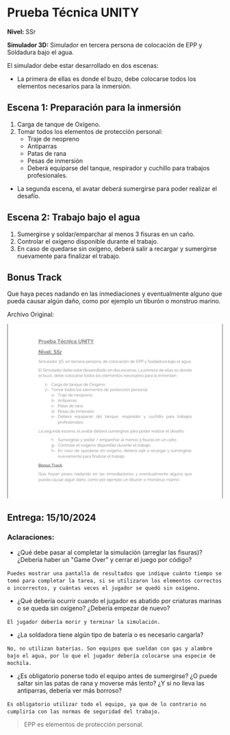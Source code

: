 ﻿# Prueba Técnica UNITY

**Nivel:** SSr

**Simulador 3D:** Simulador en tercera persona de colocación de EPP y Soldadura bajo el agua.

El simulador debe estar desarrollado en dos escenas:

- La primera de ellas es donde el buzo, debe colocarse todos los elementos necesarios para la inmersión.

## Escena 1: Preparación para la inmersión

1. Carga de tanque de Oxígeno.
2. Tomar todos los elementos de protección personal:
   - Traje de neopreno
   - Antiparras
   - Patas de rana
   - Pesas de inmersión
   - Deberá equiparse del tanque, respirador y cuchillo para trabajos profesionales.

- La segunda escena, el avatar deberá sumergirse para poder realizar el desafío.

## Escena 2: Trabajo bajo el agua

1. Sumergirse y soldar/emparchar al menos 3 fisuras en un caño.
2. Controlar el oxígeno disponible durante el trabajo.
3. En caso de quedarse sin oxígeno, deberá salir a recargar y sumergirse nuevamente para finalizar el trabajo.

## Bonus Track

Que haya peces nadando en las inmediaciones y eventualmente alguno que pueda causar algún daño, como por ejemplo un tiburón o monstruo marino.

Archivo Original:

![Prueba_de_Desarrollo_Unity](Prueba_de_Desarrollo_Unity.jpg)

## Entrega: 15/10/2024

### Aclaraciones:

- ¿Qué debe pasar al completar la simulación (arreglar las fisuras)? ¿Debería haber un "Game Over" y cerrar el juego por código?

`Puedes mostrar una pantalla de resultados que indique cuánto tiempo se tomó para completar la tarea, si se utilizaron los elementos correctos o incorrectos, y cuántas veces el jugador se quedó sin oxígeno.`

- ¿Qué debería ocurrir cuando el jugador es abatido por criaturas marinas o se queda sin oxígeno? ¿Debería empezar de nuevo?

`El jugador debería morir y terminar la simulación.`

- ¿La soldadora tiene algún tipo de batería o es necesario cargarla?

`No, no utilizan baterías. Son equipos que sueldan con gas y alambre bajo el agua, por lo que el jugador debería colocarse una especie de mochila.`

- ¿Es obligatorio ponerse todo el equipo antes de sumergirse? ¿O puede saltar sin las patas de rana y moverse más lento? ¿Y si no lleva las antiparras, debería ver más borroso?

`Es obligatorio utilizar todo el equipo, ya que de lo contrario no cumpliría con las normas de seguridad del trabajo.`

> EPP es elementos de protección personal.